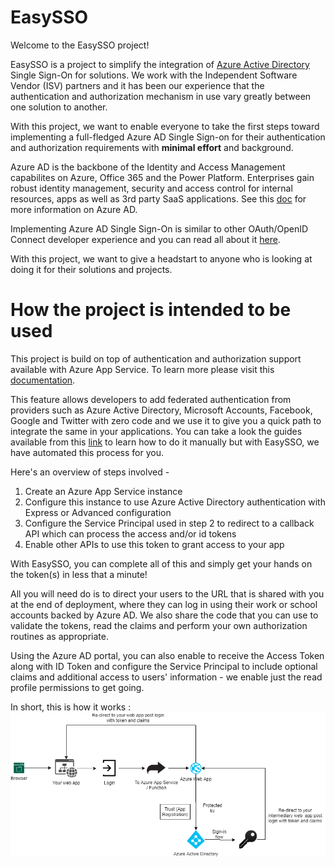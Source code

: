 # EasySSO  

Welcome to the EasySSO project!

EasySSO is a project to simplify the integration of [Azure Active Directory](https://docs.microsoft.com/en-in/azure/active-directory/) Single Sign-On for solutions. We work with the Independent Software Vendor (ISV) partners and it has been our experience that the authentication and authorization mechanism in use vary greatly between one solution to another.

With this project, we want to enable everyone to take the first steps toward implementing a full-fledged Azure AD Single Sign-on for their authentication and authorization requirements with **minimal effort**  and background.

Azure AD is the backbone of the Identity and Access Management capabilites on Azure, Office 365 and the Power Platform. Enterprises gain robust identity management, security and access control for internal resources, apps as well as 3rd party SaaS applications. See this [doc](https://docs.microsoft.com/en-us/azure/active-directory/fundamentals/active-directory-whatis) for more information on Azure AD.

Implementing Azure AD Single Sign-On is similar to other OAuth/OpenID Connect developer experience and you can read all about it [here](https://docs.microsoft.com/en-us/azure/active-directory/develop/v2-overview).

With this project, we want to give a headstart to anyone who is looking at doing it for their solutions and projects.

# How the project is intended to be used 

This project is build on top of authentication and authorization support available with Azure App Service. To learn more please visit this [documentation](https://docs.microsoft.com/en-us/azure/app-service/overview-authentication-authorization).

This feature allows developers to add federated authentication from providers such as Azure Active Directory, Microsoft Accounts, Facebook, Google and Twitter with zero code and we use it to give you a quick path to integrate the same in your applications. You can take a look the guides available from this [link](https://docs.microsoft.com/en-us/azure/app-service/configure-authentication-provider-aad) to learn how to do it manually but with EasySSO, we have automated this process for you.

Here's an overview of steps involved -

1. Create an Azure App Service instance
2. Configure this instance to use Azure Active Directory authentication with Express or Advanced configuration
3. Configure the Service Principal used in step 2 to redirect to a callback API which can process the access and/or id tokens
4. Enable other APIs to use this token to grant access to your app

With EasySSO, you can complete all of this and simply get your hands on the token(s) in less that a minute!

All you will need do is to direct your users to the URL that is shared with you at the end of deployment, where they can log in using their work or school accounts backed by Azure AD. We also share the code that you can use to validate the tokens, read the claims and perform your own authorization routines as appropriate.

Using the Azure AD portal, you can also enable to receive the Access Token along with ID Token and configure the Service Principal to include optional claims and additional access to users' information - we enable just the read profile permissions to get going.

In short, this is how it works :
![diagram](https://github.com/easysso/easysso/raw/master/diagram.png)